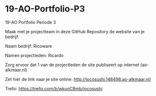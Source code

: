 # 19-AO-Portfolio-P3
19-AO Portfolio Periode 3

Maak met je projectteam in deze GitHub Repository de website van je bedrijf.

Naam bedrijf: Ricoware

Namen projectleden: Ricardo

Zorg ervoor dat 1 van de projectleden de site publiseert op internet (ao-alkmaar.nl)

Zet hier de link naar je site online: http://jocosushi.148498.ao-alkmaar.nl/

Trello: https://trello.com/b/wkunCBmb/jocosushi
